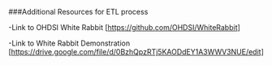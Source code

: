 ###Additional Resources for ETL process

-Link to OHDSI White Rabbit [https://github.com/OHDSI/WhiteRabbit]

-Link to White Rabbit Demonstration [https://drive.google.com/file/d/0BzhQpzRTj5KAODdEY1A3WWV3NUE/edit]
